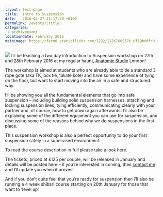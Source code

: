 ```yaml
---
layout: text-page
title:  Intro to Suspension
date:   2016-02-27 21:17:59 +0100
permalink: /events/:title
categories:
 - archiveevent
locationdate: February 2016
mainimage: https://farm8.staticflickr.com/7282/27567609576_6f59bddfc3.jpg
---
```

<img src="{{site.baseurl}}/img/https://farm8.staticflickr.com/7282/27567609576_6f59bddfc3.jpg" class="text-image-left" />
I’ll be teaching a two day Introduction to Suspension workshop on 27th and 28th February 2016 at my regular haunt, <a href="http://anatomiestudio.com" target="_blank_">Anatomie Studio</a> London!

The workshop is aimed at students who are already able to tie a standard 3 rope gote (aka TK, box tie, takate kote) and have some experience of tying on the floor, but want to start moving into the air in a safe and structured way.

I’ll be showing you all the fundamental elements that go into safe suspension – including building solid suspension harnesses, attaching and locking suspension lines, tying efficiently, communicating clearly with your partner and, of course, how to get down again afterwards.  I’ll also be explaining some of the different equipment you can use for suspension, and discussing some of the reasons behind why we do suspensions in the first place.

This suspension workshop is also a perfect opportunity to do your first suspension safely in a supervised environment.

To read the course description in full please take a look here.

The tickets, priced at £125 per couple, will be released in January and details will be posted here – if you’re interested in coming, then <a href="{{site.baseurl}}/#contact">contact me</a> and I’ll update you when it arrives!

And if you don’t quite feel that you’re ready for suspension then I’ll also be running a 4 week shibari course starting on 20th January for those that want to ‘level up’.
